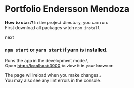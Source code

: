 # Portfolio Endersson Mendoza
**How to start?**
In the project directory, you can run:  
First download all packages witch
`npm install`

next
### `npm start`   or `yarn start` if yarn is installed.

Runs the app in the development mode.\  
Open [http://localhost:3000](http://localhost:3000) to view it in your browser.

The page will reload when you make changes.\  
You may also see any lint errors in the console.
